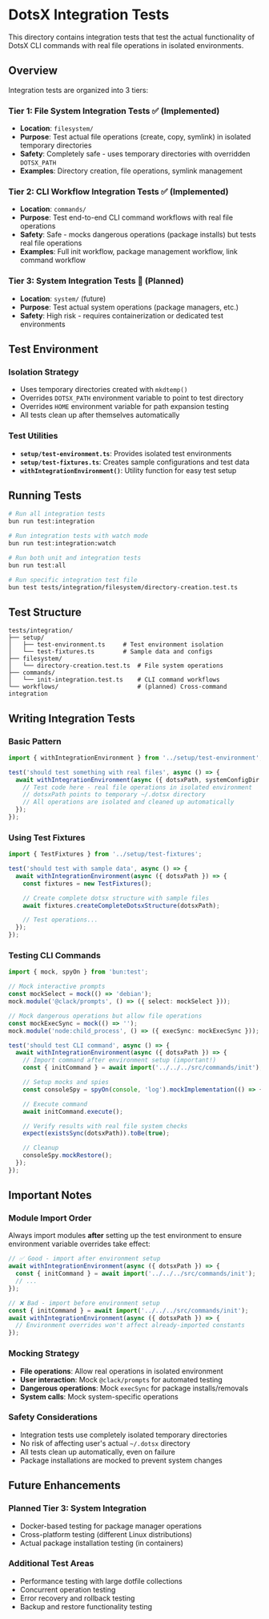 # DotsX Integration Tests

This directory contains integration tests that test the actual functionality of DotsX CLI commands with real file operations in isolated environments.

## Overview

Integration tests are organized into 3 tiers:

### Tier 1: File System Integration Tests ✅ (Implemented)
- **Location**: `filesystem/`
- **Purpose**: Test actual file operations (create, copy, symlink) in isolated temporary directories
- **Safety**: Completely safe - uses temporary directories with overridden `DOTSX_PATH`
- **Examples**: Directory creation, file operations, symlink management

### Tier 2: CLI Workflow Integration Tests ✅ (Implemented)
- **Location**: `commands/`
- **Purpose**: Test end-to-end CLI command workflows with real file operations
- **Safety**: Safe - mocks dangerous operations (package installs) but tests real file operations
- **Examples**: Full init workflow, package management workflow, link command workflow

### Tier 3: System Integration Tests 🚧 (Planned)
- **Location**: `system/` (future)
- **Purpose**: Test actual system operations (package managers, etc.)
- **Safety**: High risk - requires containerization or dedicated test environments

## Test Environment

### Isolation Strategy
- Uses temporary directories created with `mkdtemp()`
- Overrides `DOTSX_PATH` environment variable to point to test directory
- Overrides `HOME` environment variable for path expansion testing
- All tests clean up after themselves automatically

### Test Utilities
- **`setup/test-environment.ts`**: Provides isolated test environments
- **`setup/test-fixtures.ts`**: Creates sample configurations and test data
- **`withIntegrationEnvironment()`**: Utility function for easy test setup

## Running Tests

```bash
# Run all integration tests
bun run test:integration

# Run integration tests with watch mode
bun run test:integration:watch

# Run both unit and integration tests
bun run test:all

# Run specific integration test file
bun test tests/integration/filesystem/directory-creation.test.ts
```

## Test Structure

```
tests/integration/
├── setup/
│   ├── test-environment.ts     # Test environment isolation
│   └── test-fixtures.ts        # Sample data and configs
├── filesystem/
│   └── directory-creation.test.ts  # File system operations
├── commands/
│   └── init-integration.test.ts    # CLI command workflows
└── workflows/                      # (planned) Cross-command integration
```

## Writing Integration Tests

### Basic Pattern

```typescript
import { withIntegrationEnvironment } from '../setup/test-environment';

test('should test something with real files', async () => {
  await withIntegrationEnvironment(async ({ dotsxPath, systemConfigDir }) => {
    // Test code here - real file operations in isolated environment
    // dotsxPath points to temporary ~/.dotsx directory
    // All operations are isolated and cleaned up automatically
  });
});
```

### Using Test Fixtures

```typescript
import { TestFixtures } from '../setup/test-fixtures';

test('should test with sample data', async () => {
  await withIntegrationEnvironment(async ({ dotsxPath }) => {
    const fixtures = new TestFixtures();

    // Create complete dotsx structure with sample files
    await fixtures.createCompleteDotsxStructure(dotsxPath);

    // Test operations...
  });
});
```

### Testing CLI Commands

```typescript
import { mock, spyOn } from 'bun:test';

// Mock interactive prompts
const mockSelect = mock(() => 'debian');
mock.module('@clack/prompts', () => ({ select: mockSelect }));

// Mock dangerous operations but allow file operations
const mockExecSync = mock(() => '');
mock.module('node:child_process', () => ({ execSync: mockExecSync }));

test('should test CLI command', async () => {
  await withIntegrationEnvironment(async ({ dotsxPath }) => {
    // Import command after environment setup (important!)
    const { initCommand } = await import('../../../src/commands/init');

    // Setup mocks and spies
    const consoleSpy = spyOn(console, 'log').mockImplementation(() => {});

    // Execute command
    await initCommand.execute();

    // Verify results with real file system checks
    expect(existsSync(dotsxPath)).toBe(true);

    // Cleanup
    consoleSpy.mockRestore();
  });
});
```

## Important Notes

### Module Import Order
Always import modules **after** setting up the test environment to ensure environment variable overrides take effect:

```typescript
// ✅ Good - import after environment setup
await withIntegrationEnvironment(async ({ dotsxPath }) => {
  const { initCommand } = await import('../../../src/commands/init');
  // ...
});

// ❌ Bad - import before environment setup
const { initCommand } = await import('../../../src/commands/init');
await withIntegrationEnvironment(async ({ dotsxPath }) => {
  // Environment overrides won't affect already-imported constants
});
```

### Mocking Strategy
- **File operations**: Allow real operations in isolated environment
- **User interaction**: Mock `@clack/prompts` for automated testing
- **Dangerous operations**: Mock `execSync` for package installs/removals
- **System calls**: Mock system-specific operations

### Safety Considerations
- Integration tests use completely isolated temporary directories
- No risk of affecting user's actual `~/.dotsx` directory
- All tests clean up automatically, even on failure
- Package installations are mocked to prevent system changes

## Future Enhancements

### Planned Tier 3: System Integration
- Docker-based testing for package manager operations
- Cross-platform testing (different Linux distributions)
- Actual package installation testing (in containers)

### Additional Test Areas
- Performance testing with large dotfile collections
- Concurrent operation testing
- Error recovery and rollback testing
- Backup and restore functionality testing